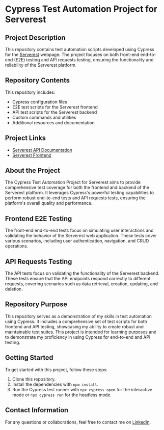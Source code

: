 # Cypress Test Automation Project for Serverest

## Project Description

This repository contains test automation scripts developed using Cypress for the [Serverest](https://front.serverest.dev/login) webpage. The project focuses on both front-end end-to-end (E2E) testing and API requests testing, ensuring the functionality and reliability of the Serverest platform.

## Repository Contents

This repository includes:

- Cypress configuration files
- E2E test scripts for the Serverest frontend
- API test scripts for the Serverest backend
- Custom commands and utilities
- Additional resources and documentation

## Project Links

- [Serverest API Documentation](https://serverest.dev/)
- [Serverest Frontend](https://front.serverest.dev/login)

## About the Project

The Cypress Test Automation Project for Serverest aims to provide comprehensive test coverage for both the frontend and backend of the Serverest platform. It leverages Cypress's powerful testing capabilities to perform robust end-to-end tests and API requests tests, ensuring the platform's overall quality and performance.

## Frontend E2E Testing

The front-end end-to-end tests focus on simulating user interactions and validating the behavior of the Serverest web application. These tests cover various scenarios, including user authentication, navigation, and CRUD operations.

## API Requests Testing

The API tests focus on validating the functionality of the Serverest backend. These tests ensure that the API endpoints respond correctly to different requests, covering scenarios such as data retrieval, creation, updating, and deletion.

## Repository Purpose

This repository serves as a demonstration of my skills in test automation using Cypress. It includes a comprehensive set of test scripts for both frontend and API testing, showcasing my ability to create robust and maintainable test suites. This project is intended for learning purposes and to demonstrate my proficiency in using Cypress for end-to-end and API testing.

## Getting Started

To get started with this project, follow these steps:

1. Clone this repository.
2. Install the dependencies with `npm install`.
3. Run the Cypress test runner with `npx cypress open` for the interactive mode or `npx cypress run` for the headless mode.

## Contact Information

For any questions or collaborations, feel free to contact me on [LinkedIn](www.linkedin.com/in/ruifernpereira).

